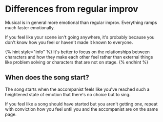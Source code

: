 # Differences from regular improv

Musical is in general more emotional than regular improv. Everything ramps much faster emotionally.

If you feel like your scene isn't going anywhere, it's probably because you don't know how you feel or haven't made it known to everyone.

{% hint style="info" %}
It's better to focus on the relationships between characters and how they make each other feel rather than external things like problem solving or characters that are not on stage.
{% endhint %}

## When does the song start?

The song starts when the accompanist feels like you've reached such a heightened state of emotion that there's no choice but to sing.

If you feel like a song should have started but you aren't getting one, repeat with conviction how you feel until you and the accompanist are on the same page.

